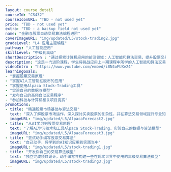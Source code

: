 ```yaml
---
layout: course_detail
courseId: "CS432"
courseIconURL: "TBD - not used yet"
price: "TBD - not used yet"
extra: "TBD - a backup field not used yet"
name: "金融与股票自动交易算法编程进阶"
coverImageURL: "img/updated/L5/stock-trading2.jpg"
gradeLevel: "L4 应用主题编程"
pathway: "人工智能应用"
skillLevel: "中级到高级"
shortDescription : "通过探索计算机应用的前沿领域：人工智能和算法交易，提升股票交易中的技能。"
description: "这是一门进阶课程，学生将挑战应用上一期课程中所学的人工智能和算法交易知识，并不断改进他们的算法模型。在整个课程过程中，学生将参与充满活力的技能提升之旅，努力打造最优化的交易算法模型。"
videoIntro : "https://www.youtube.com/embed/i8N4oFUXe24"
learningGoals:
- "掌握股票交易原理"
- "掌握AI人工智能在股市的应用"
- "掌握使用Alpaca Stock-Trading工具"
- "实验自己的数据与模型"
- "发布自己的高频自动交易程序"
- "参加科技与计算机相关项目竞赛"
promotions:
- title: "精通股票市场基础与算法交易"
  text: "深入了解股票市场运作，深入探讨买卖股票的复杂性，并在算法交易领域提升专业知识。"
  imageURL: "img/updated/L5/AlpacaForecast2.jpg"
- title: "从AI学习到股票交易原理"
  text: "了解AI学习技术和工具Alpaca Stock-Trading，实验自己的数据与算法模型"
  imageURL: "img/updated/L5/AlpacaForecast3.jpg"
- title: "尝试动手编写股票交易算法"
  text: "自己动手，将学到的AI知识应用到实践当中"
  imageURL: "img/updated/L5/stock-trading1.jpg"
- title: "开发你自己的交易算法模型"
  text: "独立完成项目设计，动手编写并构建一些在现实世界中使用的高级交易算法模型"
  imageURL: "img/updated/L5/stock-trading3.jpg"
---
```


